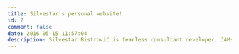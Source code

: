 ```yaml
---
title: Silvestar's personal website!
id: 2
comment: false
date: 2016-05-15 11:57:04
description: Silvestar Bistrović is fearless consultant developer, JAMstack enthusiast, Wordpress coder and blog writer.
---
```

